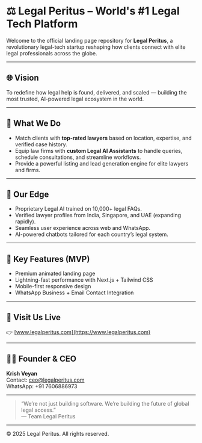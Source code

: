 # ⚖️ Legal Peritus – World's #1 Legal Tech Platform

Welcome to the official landing page repository for **Legal Peritus**, a revolutionary legal-tech startup reshaping how clients connect with elite legal professionals across the globe.

---

## 🌐 Vision

To redefine how legal help is found, delivered, and scaled — building the most trusted, AI-powered legal ecosystem in the world.

---

## 🚀 What We Do

- Match clients with **top-rated lawyers** based on location, expertise, and verified case history.
- Equip law firms with **custom Legal AI Assistants** to handle queries, schedule consultations, and streamline workflows.
- Provide a powerful listing and lead generation engine for elite lawyers and firms.

---

## 🧠 Our Edge

- Proprietary Legal AI trained on 10,000+ legal FAQs.
- Verified lawyer profiles from India, Singapore, and UAE (expanding rapidly).
- Seamless user experience across web and WhatsApp.
- AI-powered chatbots tailored for each country’s legal system.

---

## 🌟 Key Features (MVP)

- Premium animated landing page
- Lightning-fast performance with Next.js + Tailwind CSS
- Mobile-first responsive design
- WhatsApp Business + Email Contact Integration

---

## 📍 Visit Us Live

👉 [www.legalperitus.com](https://www.legalperitus.com)

---

## 🧑‍💼 Founder & CEO

**Krish Veyan**  
Contact: ceo@legalperitus.com  
WhatsApp: +91 7606886973

---

> “We’re not just building software. We’re building the future of global legal access.”  
> — Team Legal Peritus

---

© 2025 Legal Peritus. All rights reserved.
